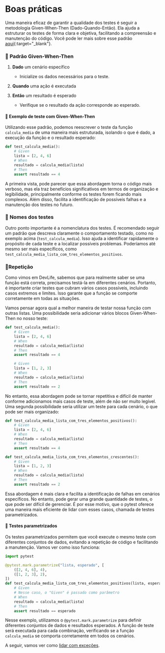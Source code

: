 # Boas práticas

Uma maneira eficaz de garantir a qualidade dos testes é seguir a metodologia Given-When-Then (Dado-Quando-Então). Ela ajuda a estruturar os testes de forma clara e objetiva, facilitando a compreensão e manutenção do código. Você pode ler mais sobre esse padrão [aqui](https://martinfowler.com/bliki/GivenWhenThen.html){:target="_blank"}.

### 📝 **Padrão Given-When-Then**

1. **Dado** um cenário específico
    - Inicialize os dados necessários para o teste.

2. **Quando** uma ação é executada

3. **Então** um resultado é esperado
    - Verifique se o resultado da ação corresponde ao esperado.

#### 📌 **Exemplo de teste com Given-When-Then**

Utilizando esse padrão, podemos reescrever o teste da função `calcula_media` de uma maneira mais estruturada, isolando o que é dado, a execução da função e o resultado esperado:

```python
def test_calcula_media():
    # Given
    lista = [2, 4, 6]
    # When
    resultado = calcula_media(lista)
    # Then
    assert resultado == 4
```

A primeira vista, pode parecer que essa abordagem torna o código mais verboso, mas ela traz benefícios significativos em termos de organização e legibilidade, principalmente conforme os testes forem ficando mais complexos. Além disso, facilita a identificação de possíveis falhas e a manutenção dos testes no futuro.

### 📝 **Nomes dos testes**

Outro ponto importante é a nomenclatura dos testes. É recomendado seguir um padrão que descreva claramente o comportamento testado, como no exemplo acima (`test_calcula_media`). Isso ajuda a identificar rapidamente o propósito de cada teste e a localizar possíveis problemas. Poderíamos até mesmo ser mais específicos, como `test_calcula_media_lista_com_tres_elementos_positivos`.

### 📝**Repetição**

Como vimos em DevLife, sabemos que para realmente saber se uma função está correta, precisamos testá-la em diferentes cenários. Portanto, é importante criar testes que cubram vários casos possíveis, incluindo casos extremos e limites. Isso garante que a função se comporte corretamente em todas as situações.

Vamos pensar agora qual a melhor maneira de testar nossa função com outras listas. Uma possibilidade seria adicionar vários blocos Given-When-Then no nosso teste:

```python
def test_calcula_media():
    # Given
    lista = [2, 4, 6]
    # When
    resultado = calcula_media(lista)
    # Then
    assert resultado == 4

    # Given
    lista = [1, 2, 3]
    # When
    resultado = calcula_media(lista)
    # Then
    assert resultado == 2
```

No entanto, essa abordagem pode se tornar repetitiva e difícil de manter conforme adicionamos mais casos de teste, além de não ser muito legível. Uma segunda possibilidade seria utilizar um teste para cada cenário, o que pode ser mais organizado:

```python
def test_calcula_media_lista_com_tres_elementos_positivos():
    # Given
    lista = [2, 4, 6]
    # When
    resultado = calcula_media(lista)
    # Then
    assert resultado == 4

def test_calcula_media_lista_com_tres_elementos_crescentes():
    # Given
    lista = [1, 2, 3]
    # When
    resultado = calcula_media(lista)
    # Then
    assert resultado == 2
```

Essa abordagem é mais clara e facilita a identificação de falhas em cenários específicos. No entanto, pode gerar uma grande quantidade de testes, o que pode ser difícil de gerenciar. É por esse motivo, que o pytest oferece uma maneira mais eficiente de lidar com esses casos, chamada de testes parametrizados.

#### 📌 **Testes parametrizados**

Os testes parametrizados permitem que você execute o mesmo teste com diferentes conjuntos de dados, evitando a repetição de código e facilitando a manutenção. Vamos ver como isso funciona:

```python
import pytest

@pytest.mark.parametrize("lista, esperado", [
    ([2, 4, 6], 4),
    ([1, 2, 3], 2), 
])
def test_calcula_media_lista_com_tres_elementos_positivos(lista, esperado):
    # Given
    # Nesse caso, o "Given" é passado como parâmetro
    # When
    resultado = calcula_media(lista)
    # Then
    assert resultado == esperado
```

Nesse exemplo, utilizamos o `@pytest.mark.parametrize` para definir diferentes conjuntos de dados e resultados esperados. A função de teste será executada para cada combinação, verificando se a função `calcula_media` se comporta corretamente em todos os cenários.

A seguir, vamos ver como [lidar com exceções](3-exceptions.md).